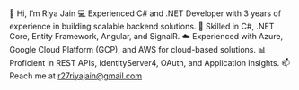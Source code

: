 👋 Hi, I’m Riya Jain
💻 Experienced C# and .NET Developer with 3 years of experience in building scalable backend solutions.
🔎 Skilled in C#, .NET Core, Entity Framework, Angular, and SignalR.
☁️ Experienced with Azure, Google Cloud Platform (GCP), and AWS for cloud-based solutions.
📊 Proficient in REST APIs, IdentityServer4, OAuth, and Application Insights.
📫 Reach me at r27riyajain@gmail.com
<!---
Riya-rj-Jain/Riya-rj-Jain is a ✨ special ✨ repository because its `README.md` (this file) appears on your GitHub profile.
You can click the Preview link to take a look at your changes.
--->
